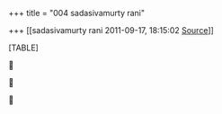 +++
title = "004 sadasivamurty rani"

+++
[[sadasivamurty rani	2011-09-17, 18:15:02 [Source](https://groups.google.com/g/bvparishat/c/AZisPmbcACs)]]



[TABLE]







